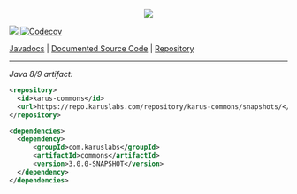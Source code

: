 <p align = "center">
  <img src = "https://i.imgur.com/TA6hOBq.png">
</p>
<a href = "https://travis-ci.org/Pante/Karus-Commons"><img src = "https://travis-ci.org/Pante/Karus-Commons.svg?branch=master"/></a><a href="https://codecov.io/gh/Pante/Karus-Commons"> <img src="https://codecov.io/gh/Pante/Karus-Commons/branch/master/graph/badge.svg" alt="Codecov" /></a>

<a href = "http://repo.karuslabs.com/repository/karus-commons-project/3.0.0-SNAPSHOT/apidocs/overview-summary.html">Javadocs</a> | 
<a href = "https://github.com/Pante/Karus-Commons/tree/Documentation">Documented Source Code</a> | 
<a href = "http://repo.karuslabs.com/#browse/browse/components:karus-commons">Repository</a>

***
_Java 8/9 artifact:_
```XML
<repository>
  <id>karus-commons</id>
  <url>https://repo.karuslabs.com/repository/karus-commons/snapshots/</url>
</repository>

<dependencies>
  <dependency>
      <groupId>com.karuslabs</groupId>
      <artifactId>commons</artifactId>
      <version>3.0.0-SNAPSHOT</version>
  </dependency>
</dependencies>
```
